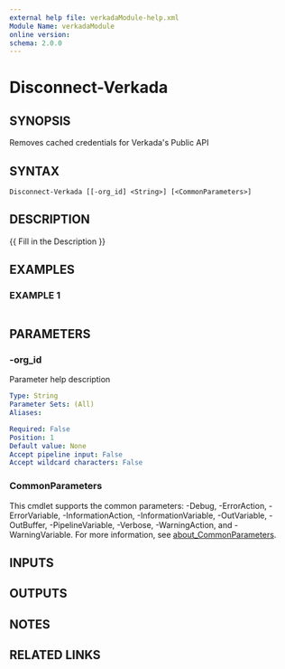 ```yaml
---
external help file: verkadaModule-help.xml
Module Name: verkadaModule
online version:
schema: 2.0.0
---
```


# Disconnect-Verkada

## SYNOPSIS
Removes cached credentials for Verkada's Public API

## SYNTAX

```
Disconnect-Verkada [[-org_id] <String>] [<CommonParameters>]
```

## DESCRIPTION
{{ Fill in the Description }}

## EXAMPLES

### EXAMPLE 1
```

```

## PARAMETERS

### -org_id
Parameter help description

```yaml
Type: String
Parameter Sets: (All)
Aliases:

Required: False
Position: 1
Default value: None
Accept pipeline input: False
Accept wildcard characters: False
```

### CommonParameters
This cmdlet supports the common parameters: -Debug, -ErrorAction, -ErrorVariable, -InformationAction, -InformationVariable, -OutVariable, -OutBuffer, -PipelineVariable, -Verbose, -WarningAction, and -WarningVariable. For more information, see [about_CommonParameters](http://go.microsoft.com/fwlink/?LinkID=113216).

## INPUTS

## OUTPUTS

## NOTES

## RELATED LINKS
